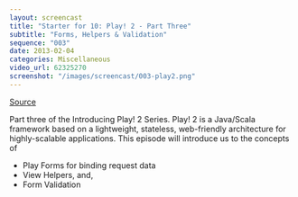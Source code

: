 ```yaml
---
layout: screencast
title: "Starter for 10: Play! 2 - Part Three"
subtitle: "Forms, Helpers & Validation"
sequence: "003"
date: 2013-02-04
categories: Miscellaneous
video_url: 62325270
screenshot: "/images/screencast/003-play2.png"
---
```


[Source](https://github.com/yobriefcasts/003-introducing-play-2/)

Part three of the Introducing Play! 2 Series. Play! 2 is a Java/Scala framework based on a lightweight, stateless, web-friendly architecture for highly-scalable applications. This episode will introduce us to the concepts of

- Play Forms for binding request data
- View Helpers, and,
- Form Validation

